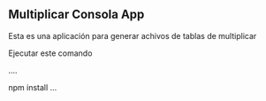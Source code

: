 
## Multiplicar Consola App

Esta es una aplicación para generar achivos de tablas de multiplicar

Ejecutar este comando

....

npm install
...